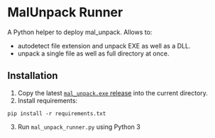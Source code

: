 # MalUnpack Runner

A Python helper to deploy mal_unpack.
Allows to:
+ autodetect file extension and unpack EXE as well as a DLL.
+ unpack a single file as well as full directory at once.

Installation
-
1. Copy the latest [`mal_unpack.exe` release](https://github.com/hasherezade/mal_unpack/releases) into the current directory.
2. Install requirements:
```console
pip install -r requirements.txt
```
3. Run `mal_unpack_runner.py` using Python 3

